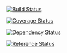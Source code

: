 [![Build Status](https://travis-ci.org/taimos/totp.svg?branch=master)](https://travis-ci.org/taimos/totp)

[![Coverage Status](https://coveralls.io/repos/taimos/totp/badge.svg)](https://coveralls.io/r/taimos/totp)

[![Dependency Status](https://www.versioneye.com/java/de.taimos:totp/1.0/badge.svg)](https://www.versioneye.com/java/de.taimos:totp/1.0)

[![Reference Status](https://www.versioneye.com/java/de.taimos:totp/reference_badge.svg?style=flat)](https://www.versioneye.com/java/de.taimos:totp/references)